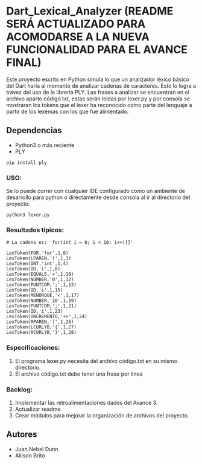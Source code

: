 # Dart_Lexical_Analyzer (README SERÁ ACTUALIZADO PARA ACOMODARSE A LA NUEVA FUNCIONALIDAD PARA EL AVANCE FINAL)
Este proyecto escrito en Python simula lo que un analizador léxico básico del Dart haría al momento de analizar cadenas de caracteres. Esto lo logra a travez del uso de la librería PLY. Las frases a analizar se encuentran en el archivo aparte código.txt, estas serán leídas por lexer.py y por consola se mostraran los tokens que el lexer ha reconocido como parte del lenguaje a partir de los lexemas con los que fue alimentado. 

## Dependencias 

- Python3 o más reciente 
- PLY
```
pip install ply
```

### USO:
Se lo puede correr con cualquier IDE configurado como un ambiente de desarrollo para python o directamente desde consola al ir al directorio del proyecto:
```
python3 lexer.py 
```
### Resultados tipicos:<br/>

```
# La cadena es: 'for(int i = 0; i < 10; i++){}'

LexToken(FOR,'for',1,0)
LexToken(LPAREN,'(',1,3)
LexToken(INT,'int',1,4)
LexToken(ID,'i',1,8)
LexToken(EQUALS,'=',1,10)
LexToken(NUMBER,'0',1,12)
LexToken(PUNTCOM,';',1,13)
LexToken(ID,'i',1,15)
LexToken(MENORQUE,'<',1,17)
LexToken(NUMBER,'10',1,19)
LexToken(PUNTCOM,';',1,21)
LexToken(ID,'i',1,23)
LexToken(INCREMENTO,'++',1,24)
LexToken(RPAREN,')',1,26)
LexToken(LCURLYB,'{',1,27)
LexToken(RCURLYB,'}',1,28)
```



### Especificaciones:<br/>
1) El programa lexer.py necesita del archivo código.txt en su mismo directorio.
2) El archivo código.txt debe tener una frase por línea

### Backlog:<br/>
1) Implementar las retroalimentaciones dades del Avance 3.
2) Actualizar readme
3) Crear módulos para mejorar la organización de archivos del proyecto.

## Autores
- Juan Nebel Dunn
- Allison Brito

